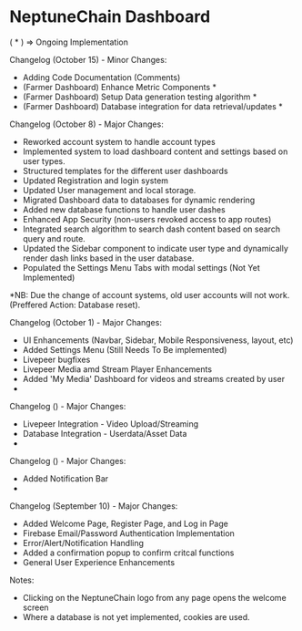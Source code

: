# NeptuneChain Dashboard
( * ) => Ongoing Implementation

Changelog (October 15) - Minor Changes:
- Adding Code Documentation (Comments)
- (Farmer Dashboard) Enhance Metric Components *
- (Farmer Dashboard) Setup Data generation testing algorithm *
- (Farmer Dashboard) Database integration for data retrieval/updates *

Changelog (October 8) - Major Changes:
- Reworked account system to handle account types
- Implemented system to load dashboard content and settings based on user types. 
- Structured templates for the different user dashboards
- Updated Registration and login system
- Updated User management and local storage.
- Migrated Dashboard data to databases for dynamic rendering
- Added new database functions to handle user dashes
- Enhanced App Security (non-users revoked access to app routes)
- Integrated search algorithm to search dash content based on search query and route.
- Updated the Sidebar component to indicate user type and dynamically render dash links based in the user database.
- Populated the Settings Menu Tabs with modal settings (Not Yet Implemented)

*NB: Due the change of account systems, old user accounts will not work. (Preffered Action: Database reset).



Changelog (October 1) - Major Changes:
- UI Enhancements (Navbar, Sidebar, Mobile Responsiveness, layout, etc)
- Added Settings Menu (Still Needs To Be implemented)
- Livepeer bugfixes 
- Livepeer Media amd Stream Player Enhancements
- Added 'My Media' Dashboard for videos and streams created by user
-

Changelog () - Major Changes:
- Livepeer Integration - Video Upload/Streaming
- Database Integration - Userdata/Asset Data
-


Changelog () - Major Changes:
- Added Notification Bar
-


Changelog (September 10) - Major Changes:
 - Added Welcome Page, Register Page, and Log in Page
 - Firebase Email/Password Authentication Implementation
 - Error/Alert/Notification Handling
 - Added a confirmation popup to confirm critcal functions
 - General User Experience Enhancements

 Notes:

  - Clicking on the NeptuneChain logo from any page opens the welcome screen
  - Where a database is not yet implemented, cookies are used.
